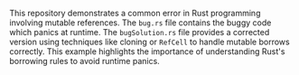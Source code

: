 This repository demonstrates a common error in Rust programming involving mutable references. The `bug.rs` file contains the buggy code which panics at runtime. The `bugSolution.rs` file provides a corrected version using techniques like cloning or  `RefCell` to handle mutable borrows correctly. This example highlights the importance of understanding Rust's borrowing rules to avoid runtime panics.